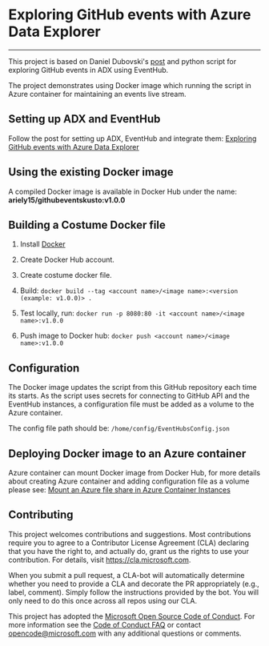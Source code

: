 # Exploring GitHub events with Azure Data Explorer

----

This project is based on Daniel Dubovski's [post](https://medium.com/microsoftazure/exploring-github-events-with-azure-data-explorer-69f28eb705b9) and python script for exploring GitHub events in ADX using EventHub.

The project demonstrates using Docker image which running the script in Azure container for maintaining an events live stream.  

## Setting up ADX and EventHub 

Follow the post  for setting up ADX, EventHub and integrate them:
[Exploring GitHub events with Azure Data Explorer](https://medium.com/microsoftazure/exploring-github-events-with-azure-data-explorer-69f28eb705b9)


## Using the existing Docker image

A compiled Docker image is available in Docker Hub under the name: **ariely15/githubeventskusto:v1.0.0**


## Building a Costume Docker file

1. Install [Docker](https://www.docker.com/get-started)
2. Create Docker Hub account.
3. Create costume docker file.
4. Build: 
`docker build --tag <account name>/<image name>:<version (example: v1.0.0)> .`

5. Test locally, run: 
`docker run -p 8080:80 -it <account name>/<image name>:v1.0.0`
6. Push image to Docker hub:
 `docker push <account name>/<image name>:v1.0.0`


## Configuration 

The Docker image updates the script from this GitHub repository each time its starts. As the script uses secrets for connecting to GitHub API and the EventHub instances, a configuration file must be added as a volume to the Azure container. 

The config file path should be:
`/home/config/EventHubsConfig.json`


## Deploying Docker image to an Azure container

Azure container can mount Docker image from Docker Hub, for more details about creating Azure container and adding configuration file as a volume please see: 
[Mount an Azure file share in Azure Container Instances](https://docs.microsoft.com/en-us/azure/container-instances/container-instances-volume-azure-files)


## Contributing

This project welcomes contributions and suggestions.  Most contributions require you to agree to a
Contributor License Agreement (CLA) declaring that you have the right to, and actually do, grant us
the rights to use your contribution. For details, visit https://cla.microsoft.com.

When you submit a pull request, a CLA-bot will automatically determine whether you need to provide
a CLA and decorate the PR appropriately (e.g., label, comment). Simply follow the instructions
provided by the bot. You will only need to do this once across all repos using our CLA.

This project has adopted the [Microsoft Open Source Code of Conduct](https://opensource.microsoft.com/codeofconduct/).
For more information see the [Code of Conduct FAQ](https://opensource.microsoft.com/codeofconduct/faq/) or
contact [opencode@microsoft.com](mailto:opencode@microsoft.com) with any additional questions or comments.
